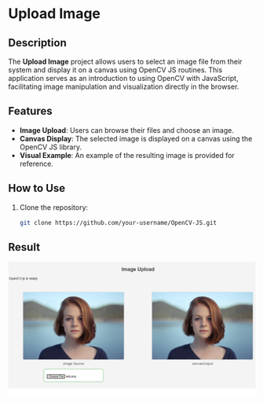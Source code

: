 # Upload Image

## Description

The **Upload Image** project allows users to select an image file from their system and display it on a canvas using OpenCV JS routines. This application serves as an introduction to using OpenCV with JavaScript, facilitating image manipulation and visualization directly in the browser.

## Features

- **Image Upload**: Users can browse their files and choose an image.
- **Canvas Display**: The selected image is displayed on a canvas using the OpenCV JS library.
- **Visual Example**: An example of the resulting image is provided for reference.

## How to Use

1. Clone the repository:
   ```bash
   git clone https://github.com/your-username/OpenCV-JS.git
   ```

## Result

<div style="text-align: center;"> <img src="web_image_example.png" alt="Example Image" width="600"/> </div>
